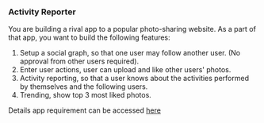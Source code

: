 ### Activity Reporter
You are building a rival app to a popular photo-sharing website. As a part of that app, you want to build the following features:
1. Setup a social graph, so that one user may follow another user. (No approval from other users required). 
2. Enter user actions, user can upload and like other users' photos. 
3. Activity reporting, so that a user knows about the activities performed by themselves and the following users.
4. Trending, show top 3 most liked photos.

Details app requirement can be accessed [here](https://docs.google.com/document/d/e/2PACX-1vSvNofkcnaO0uU8jmGA6_uvozHGbYM9RJQBZoUnnDWBKiieWsjxe_zlzxIkWdkMtA/pub)
